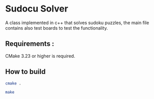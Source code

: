 # Sudocu Solver

A class implemented in c++ that solves sudoku puzzles,
the main file contains also test boards to test the functionality.

## Requirements : 
CMake 3.23 or higher is required.

## How to build

```bash
cmake .
```
```bash
make
```
